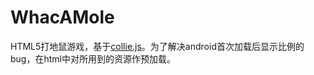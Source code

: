 # WhacAMole
HTML5打地鼠游戏，基于[collie.js](http://jindo.dev.naver.com/collie/)。为了解决android首次加载后显示比例的bug，在html中对所用到的资源作预加载。